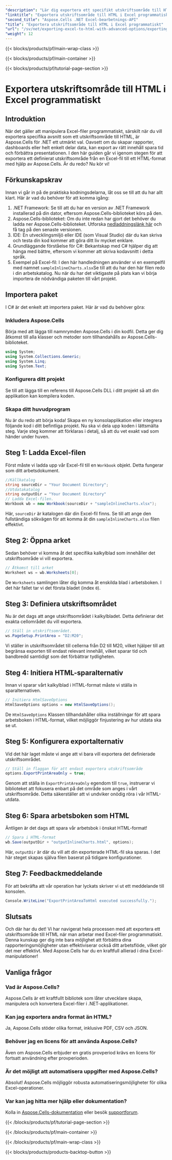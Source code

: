 ```yaml
---
"description": "Lär dig exportera ett specifikt utskriftsområde till HTML från Excel med hjälp av Aspose.Cells för .NET i den här detaljerade guiden. Optimera din datapresentation."
"linktitle": "Exportera utskriftsområde till HTML i Excel programmatiskt"
"second_title": "Aspose.Cells .NET Excel-bearbetnings-API"
"title": "Exportera utskriftsområde till HTML i Excel programmatiskt"
"url": "/sv/net/exporting-excel-to-html-with-advanced-options/exporting-print-area/"
"weight": 12
---
```


{{< blocks/products/pf/main-wrap-class >}}

{{< blocks/products/pf/main-container >}}

{{< blocks/products/pf/tutorial-page-section >}}

# Exportera utskriftsområde till HTML i Excel programmatiskt

## Introduktion
När det gäller att manipulera Excel-filer programmatiskt, särskilt när du vill exportera specifika avsnitt som ett utskriftsområde till HTML, är Aspose.Cells för .NET ett utmärkt val. Oavsett om du skapar rapporter, dashboards eller helt enkelt delar data, kan export av rätt innehåll spara tid och förbättra presentationen. I den här guiden går vi igenom stegen för att exportera ett definierat utskriftsområde från en Excel-fil till ett HTML-format med hjälp av Aspose.Cells. Är du redo? Nu kör vi!
## Förkunskapskrav
Innan vi går in på de praktiska kodningsdelarna, låt oss se till att du har allt klart. Här är vad du behöver för att komma igång:
1. .NET Framework: Se till att du har en version av .NET Framework installerad på din dator, eftersom Aspose.Cells-biblioteket körs på den.
2. Aspose.Cells-biblioteket: Om du inte redan har gjort det behöver du ladda ner Aspose.Cells-biblioteket. Utforska [nedladdningslänk här](https://releases.aspose.com/cells/net/) och få tag på den senaste versionen.
3. IDE: En utvecklingsmiljö eller IDE (som Visual Studio) där du kan skriva och testa din kod kommer att göra ditt liv mycket enklare.
4. Grundläggande förståelse för C#: Bekantskap med C# hjälper dig att hänga med bättre, eftersom vi kommer att skriva kodavsnitt i detta språk.
5. Exempel på Excel-fil: I den här handledningen använder vi en exempelfil med namnet `sampleInlineCharts.xlsx`Se till att du har den här filen redo i din arbetskatalog.
Nu när du har det viktigaste på plats kan vi börja importera de nödvändiga paketen till vårt projekt.
## Importera paket
I C# är det enkelt att importera paket. Här är vad du behöver göra:
### Inkludera Aspose.Cells
Börja med att lägga till namnrymden Aspose.Cells i din kodfil. Detta ger dig åtkomst till alla klasser och metoder som tillhandahålls av Aspose.Cells-biblioteket.
```csharp
using System;
using System.Collections.Generic;
using System.Linq;
using System.Text;
```
### Konfigurera ditt projekt
Se till att lägga till en referens till Aspose.Cells DLL i ditt projekt så att din applikation kan kompilera koden.
### Skapa ditt huvudprogram
Nu är du redo att börja koda! Skapa en ny konsolapplikation eller integrera följande kod i ditt befintliga projekt.
Nu ska vi dela upp koden i lättsmälta steg. Varje steg kommer att förklaras i detalj, så att du vet exakt vad som händer under huven.
## Steg 1: Ladda Excel-filen
Först måste vi ladda upp vår Excel-fil till en `Workbook` objekt. Detta fungerar som ditt arbetsdokument.
```csharp
//Källkatalog
string sourceDir = "Your Document Directory";
//Utdatakatalog
string outputDir = "Your Document Directory"
// Ladda Excel-filen.
Workbook wb = new Workbook(sourceDir + "sampleInlineCharts.xlsx");
```
Här, `sourceDir` är katalogen där din Excel-fil finns. Se till att ange den fullständiga sökvägen för att komma åt din `sampleInlineCharts.xlsx` filen effektivt.
## Steg 2: Öppna arket
Sedan behöver vi komma åt det specifika kalkylblad som innehåller det utskriftsområde vi vill exportera.
```csharp
// Åtkomst till arket
Worksheet ws = wb.Worksheets[0];
```
De `Worksheets` samlingen låter dig komma åt enskilda blad i arbetsboken. I det här fallet tar vi det första bladet (index `0`). 
## Steg 3: Definiera utskriftsområdet
Nu är det dags att ange utskriftsområdet i kalkylbladet. Detta definierar det exakta cellområdet du vill exportera.
```csharp
// Ställ in utskriftsområdet.
ws.PageSetup.PrintArea = "D2:M20";
```
Vi ställer in utskriftsområdet till cellerna från D2 till M20, vilket hjälper till att begränsa exporten till endast relevant innehåll, vilket sparar tid och bandbredd samtidigt som det förbättrar tydligheten.
## Steg 4: Initiera HTML-sparalternativ
Innan vi sparar vårt kalkylblad i HTML-format måste vi ställa in sparalternativen.
```csharp
// Initiera HtmlSaveOptions
HtmlSaveOptions options = new HtmlSaveOptions();
```
De `HtmlSaveOptions` Klassen tillhandahåller olika inställningar för att spara arbetsboken i HTML-format, vilket möjliggör finjustering av hur utdata ska se ut.
## Steg 5: Konfigurera exportalternativ
Vid det här laget måste vi ange att vi bara vill exportera det definierade utskriftsområdet.
```csharp
// Ställ in flaggan för att endast exportera utskriftsområde
options.ExportPrintAreaOnly = true;
```
Genom att ställa in `ExportPrintAreaOnly` egendom till `true`, instruerar vi biblioteket att fokusera enbart på det område som anges i vårt utskriftsområde. Detta säkerställer att vi undviker onödig röra i vår HTML-utdata.
## Steg 6: Spara arbetsboken som HTML
Äntligen är det dags att spara vår arbetsbok i önskat HTML-format!
```csharp
// Spara i HTML-format
wb.Save(outputDir + "outputInlineCharts.html", options);
```
Här, `outputDir` är där du vill att din exporterade HTML-fil ska sparas. I det här steget skapas själva filen baserat på tidigare konfigurationer.
## Steg 7: Feedbackmeddelande
För att bekräfta att vår operation har lyckats skriver vi ut ett meddelande till konsolen.
```csharp
Console.WriteLine("ExportPrintAreaToHtml executed successfully.");
```
## Slutsats
Och där har du det! Vi har navigerat hela processen med att exportera ett utskriftsområde till HTML när man arbetar med Excel-filer programmatiskt. Denna kunskap ger dig inte bara möjlighet att förbättra dina rapporteringsmöjligheter utan effektiviserar också ditt arbetsflöde, vilket gör det mer effektivt. Med Aspose.Cells har du en kraftfull allierad i dina Excel-manipulationer!
## Vanliga frågor
### Vad är Aspose.Cells?
Aspose.Cells är ett kraftfullt bibliotek som låter utvecklare skapa, manipulera och konvertera Excel-filer i .NET-applikationer.
### Kan jag exportera andra format än HTML?
Ja, Aspose.Cells stöder olika format, inklusive PDF, CSV och JSON.
### Behöver jag en licens för att använda Aspose.Cells?
Även om Aspose.Cells erbjuder en gratis provperiod krävs en licens för fortsatt användning efter provperioden.
### Är det möjligt att automatisera uppgifter med Aspose.Cells?
Absolut! Aspose.Cells möjliggör robusta automatiseringsmöjligheter för olika Excel-operationer.
### Var kan jag hitta mer hjälp eller dokumentation?
Kolla in [Aspose.Cells-dokumentation](https://reference.aspose.com/cells/net/) eller besök [supportforum](https://forum.aspose.com/c/cells/9).

{{< /blocks/products/pf/tutorial-page-section >}}

{{< /blocks/products/pf/main-container >}}

{{< /blocks/products/pf/main-wrap-class >}}

{{< blocks/products/products-backtop-button >}}